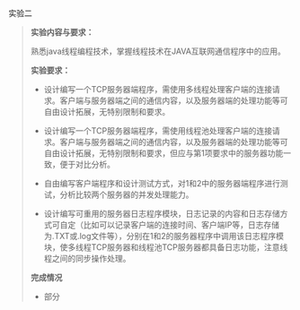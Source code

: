 实验二

>  **实验内容与要求：**
>
>  熟悉java线程编程技术，掌握线程技术在JAVA互联网通信程序中的应用。
>
>  **实验要求：**
>
>  * 设计编写一个TCP服务器端程序，需使用多线程处理客户端的连接请求。客户端与服务器端之间的通信内容，以及服务器端的处理功能等可自由设计拓展，无特别限制和要求。
>
>  * 设计编写一个TCP服务器端程序，需使用线程池处理客户端的连接请求。客户端与服务器端之间的通信内容，以及服务器端的处理功能等可自由设计拓展，无特别限制和要求，但应与第1项要求中的服务器功能一致，便于对比分析。
>
>  * 自由编写客户端程序和设计测试方式，对1和2中的服务器端程序进行测试，分析比较两个服务器的并发处理能力。
>
>  * 设计编写可重用的服务器日志程序模块，日志记录的内容和日志存储方式可自定（比如可以记录客户端的连接时间、客户端IP等，日志存储为.TXT或.log文件等），分别在1和2的服务器程序中调用该日志程序模块，使多线程TCP服务器和线程池TCP服务器都具备日志功能，注意线程之间的同步操作处理。
>
>  **完成情况**
>
>  * 部分